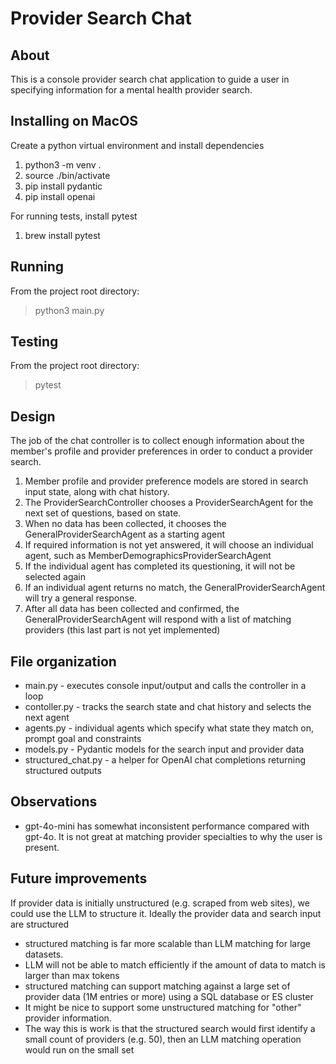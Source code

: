 # Provider Search Chat

## About
This is a console provider search chat application to guide a user in specifying information for a mental health provider search.

## Installing on MacOS
Create a python virtual environment and install dependencies
1. python3 -m venv .
2. source ./bin/activate
3. pip install pydantic
4. pip install openai

For running tests, install pytest
1. brew install pytest

## Running
From the project root directory:
> python3 main.py

## Testing
From the project root directory:
> pytest

## Design
The job of the chat controller is to collect enough information about the member's profile and provider preferences in order to conduct a provider search.

1. Member profile and provider preference models are stored in search input state, along with chat history.
2. The ProviderSearchController chooses a ProviderSearchAgent for the next set of questions, based on state.
3. When no data has been collected, it chooses the GeneralProviderSearchAgent as a starting agent
4. If required information is not yet answered, it will choose an individual agent, such as MemberDemographicsProviderSearchAgent
5. If the individual agent has completed its questioning, it will not be selected again
6. If an individual agent returns no match, the GeneralProviderSearchAgent will try a general response.
7. After all data has been collected and confirmed, the GeneralProviderSearchAgent will respond with a list of matching providers
   (this last part is not yet implemented)

## File organization
* main.py - executes console input/output and calls the controller in a loop
* contoller.py - tracks the search state and chat history and selects the next agent
* agents.py - individual agents which specify what state they match on, prompt goal and constraints
* models.py - Pydantic models for the search input and provider data
* structured_chat.py - a helper for OpenAI chat completions returning structured outputs

## Observations
* gpt-4o-mini has somewhat inconsistent performance compared with gpt-4o.  It is not great at matching provider specialties
to why the user is present.

## Future improvements
If provider data is initially unstructured (e.g. scraped from web sites), we could use the LLM to structure it.
Ideally the provider data and search input are structured

* structured matching is far more scalable than LLM matching for large datasets.
* LLM will not be able to match efficiently if the amount of data to match is larger than max tokens
* structured matching can support matching against a large set of provider data (1M entries or more) using a SQL database or ES cluster
* It might be nice to support some unstructured matching for "other" provider information.
* The way this is work is that the structured search would first identify a small count of providers (e.g. 50), then an LLM matching operation would run on the small set

